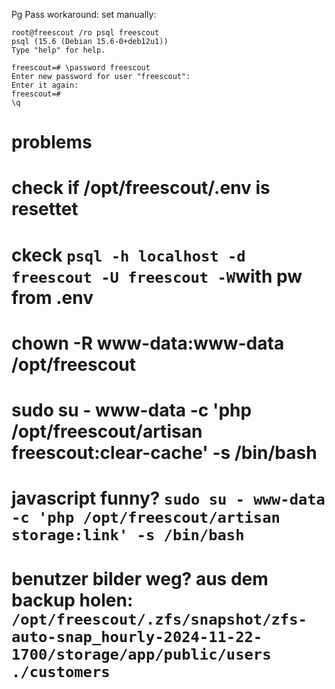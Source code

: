 Pg Pass workaround: set manually:

```
root@freescout /ro psql freescout
psql (15.6 (Debian 15.6-0+deb12u1))
Type "help" for help.

freescout=# \password freescout
Enter new password for user "freescout":
Enter it again:
freescout=#
\q
```


# problems

# check if /opt/freescout/.env is resettet
# ckeck `psql -h localhost -d freescout -U freescout -W`with pw from .env
# chown -R www-data:www-data /opt/freescout
# sudo su - www-data -c 'php /opt/freescout/artisan freescout:clear-cache' -s /bin/bash
# javascript funny? `sudo su - www-data -c 'php /opt/freescout/artisan storage:link' -s /bin/bash`
# benutzer bilder weg? aus dem backup holen: `/opt/freescout/.zfs/snapshot/zfs-auto-snap_hourly-2024-11-22-1700/storage/app/public/users` `./customers`
